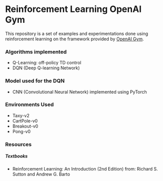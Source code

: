 # Reinforcement Learning OpenAI Gym

This repository is a set of examples and experimentations done using reinforcement learning on the framework provided by [OpenAI Gym](https://gym.openai.com/).

### Algorithms implemented

- Q-Learning: off-policy TD control
- DQN (Deep Q-learning Network)

### Model used for the DQN

- CNN (Convolutional Neural Network) implemented using PyTorch

### Environments Used

- Taxy-v2
- CartPole-v0
- Breakout-v0
- Pong-v0

### Resources

##### Textbooks

- Reinforcement Learning: An Introduction (2nd Edition) from: Richard S. Sutton and Andrew G. Barto
